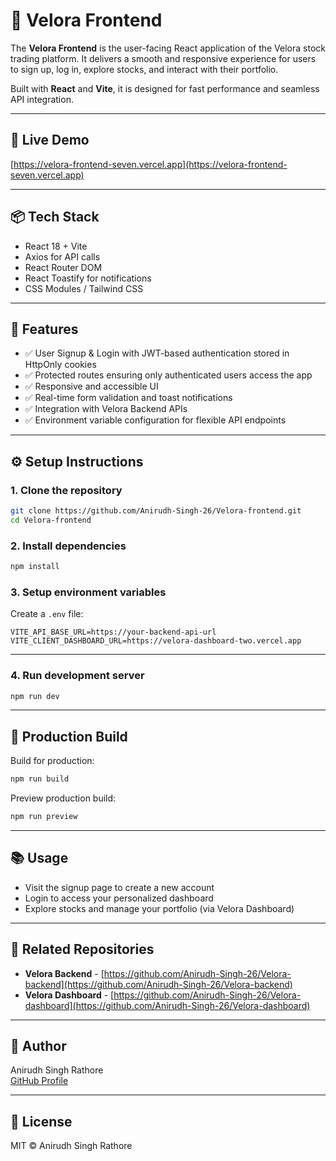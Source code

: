# 🎨 Velora Frontend

The **Velora Frontend** is the user-facing React application of the Velora stock trading platform. It delivers a smooth and responsive experience for users to sign up, log in, explore stocks, and interact with their portfolio.

Built with **React** and **Vite**, it is designed for fast performance and seamless API integration.

---

## 🔗 Live Demo

[https://velora-frontend-seven.vercel.app](https://velora-frontend-seven.vercel.app)

---

## 📦 Tech Stack

- React 18 + Vite  
- Axios for API calls  
- React Router DOM  
- React Toastify for notifications  
- CSS Modules / Tailwind CSS  

---

## 🌟 Features

- ✅ User Signup & Login with JWT-based authentication stored in HttpOnly cookies  
- ✅ Protected routes ensuring only authenticated users access the app  
- ✅ Responsive and accessible UI  
- ✅ Real-time form validation and toast notifications  
- ✅ Integration with Velora Backend APIs  
- ✅ Environment variable configuration for flexible API endpoints  

---

## ⚙️ Setup Instructions

### 1. Clone the repository

```bash
git clone https://github.com/Anirudh-Singh-26/Velora-frontend.git
cd Velora-frontend
```

### 2. Install dependencies

```bash
npm install
```

### 3. Setup environment variables

Create a `.env` file:

```env
VITE_API_BASE_URL=https://your-backend-api-url
VITE_CLIENT_DASHBOARD_URL=https://velora-dashboard-two.vercel.app
```

---

### 4. Run development server

```bash
npm run dev
```

---

## 🚀 Production Build

Build for production:

```bash
npm run build
```

Preview production build:

```bash
npm run preview
```

---

## 📚 Usage

- Visit the signup page to create a new account  
- Login to access your personalized dashboard  
- Explore stocks and manage your portfolio (via Velora Dashboard)  

---

## 🔗 Related Repositories

- **Velora Backend** - [https://github.com/Anirudh-Singh-26/Velora-backend](https://github.com/Anirudh-Singh-26/Velora-backend)  
- **Velora Dashboard** - [https://github.com/Anirudh-Singh-26/Velora-dashboard](https://github.com/Anirudh-Singh-26/Velora-dashboard)  

---

## 👤 Author

Anirudh Singh Rathore  
[GitHub Profile](https://github.com/Anirudh-Singh-26)

---

## 📄 License

MIT © Anirudh Singh Rathore